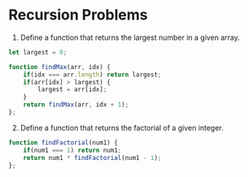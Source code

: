 # Recursion Problems

1. Define a function that returns the largest number in a given array.

```javascript
let largest = 0;

function findMax(arr, idx) {
    if(idx === arr.length) return largest;
    if(arr[idx] > largest) {
        largest = arr[idx];
    }
    return findMax(arr, idx + 1);
};
```

2. Define a function that returns the factorial of a given integer.

```javascript
function findFactorial(num1) {
    if(num1 === 1) return num1;
    return num1 * findFactorial(num1 - 1);
};
```